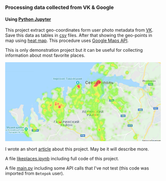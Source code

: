 ### Processing data collected from VK & Google
#### Using [Python Jupyter](https://jupyter.org/)

This project extract geo-coordinates form user photo metadata from [VK](https://vk.com). 
Save this data as tables in [csv](csv/csv.7z) files.
After that showing the geo-points in map using [heat map](https://en.wikipedia.org/wiki/Heat_map).
This procedure uses [Google Maps API](https://developers.google.com/maps/documentation).

This is only demonstration project but it can be useful 
for collecting information about most favorite places.

![sevaspol2018](results/sevastopol2018.png "Savastopol city heatmap")

I wrote an short [article](https://gainanov.pro/rus-blog/programming/vk-favourite-places-for-photo/)
 about this project. May be it will describe more.

A file [likeplaces.ipynb](likeplaces.ipynb) including full code of this project.

A file [main.py](main.py) including some API calls that I've not test (this code was imported from `Betepok` user).